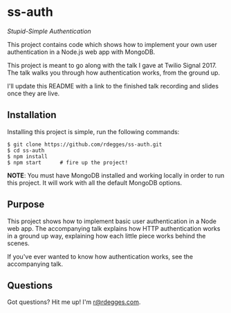 # ss-auth

*Stupid-Simple Authentication*

This project contains code which shows how to implement your own user
authentication in a Node.js web app with MongoDB.

This project is meant to go along with the talk I gave at Twilio Signal 2017.
The talk walks you through how authentication works, from the ground up.

I'll update this README with a link to the finished talk recording and slides
once they are live.


## Installation

Installing this project is simple, run the following commands:

```console
$ git clone https://github.com/rdegges/ss-auth.git
$ cd ss-auth
$ npm install
$ npm start      # fire up the project!
```

**NOTE**: You must have MongoDB installed and working locally in order to run
this project.  It will work with all the default MongoDB options.


## Purpose

This project shows how to implement basic user authentication in a Node web app.
The accompanying talk explains how HTTP authentication works in a ground up way,
explaining how each little piece works behind the scenes.

If you've ever wanted to know how authentication works, see the accompanying
talk.


## Questions

Got questions?  Hit me up!  I'm [r@rdegges.com](mailto:r@rdegges.com).
